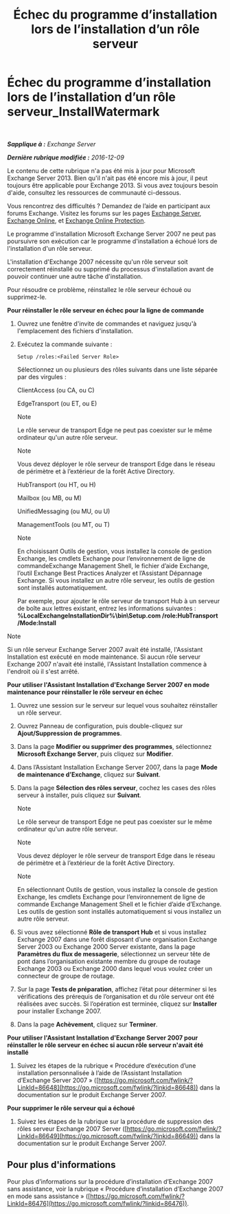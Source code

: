 ﻿---
title: 'Échec du programme d’installation lors de l’installation d’un rôle serveur'
TOCTitle: Échec du programme d’installation lors de l’installation d’un rôle serveur_InstallWatermark
ms:assetid: ad89ebd5-f9bb-40c1-8811-09b145c2b341
ms:mtpsurl: https://technet.microsoft.com/fr-fr/library/ms.exch.setupreadiness.installwatermark(v=EXCHG.150)
ms:contentKeyID: 50478990
ms.date: 04/24/2018
mtps_version: v=EXCHG.150
ms.translationtype: HT
---

# Échec du programme d’installation lors de l’installation d’un rôle serveur\_InstallWatermark

 

_**Sapplique à :** Exchange Server_

_**Dernière rubrique modifiée :** 2016-12-09_

Le contenu de cette rubrique n'a pas été mis à jour pour Microsoft Exchange Server 2013. Bien qu'il n'ait pas été encore mis à jour, il peut toujours être applicable pour Exchange 2013. Si vous avez toujours besoin d'aide, consultez les ressources de communauté ci-dessous.

Vous rencontrez des difficultés ? Demandez de l’aide en participant aux forums Exchange. Visitez les forums sur les pages [Exchange Server](https://go.microsoft.com/fwlink/p/?linkid=60612), [Exchange Online](https://go.microsoft.com/fwlink/p/?linkid=267542), et [Exchange Online Protection](https://go.microsoft.com/fwlink/p/?linkid=285351).

Le programme d'installation Microsoft Exchange Server 2007 ne peut pas poursuivre son exécution car le programme d'installation a échoué lors de l'installation d'un rôle serveur.

L'installation d'Exchange 2007 nécessite qu'un rôle serveur soit correctement réinstallé ou supprimé du processus d'installation avant de pouvoir continuer une autre tâche d'installation.

Pour résoudre ce problème, réinstallez le rôle serveur échoué ou supprimez-le.

**Pour réinstaller le rôle serveur en échec pour la ligne de commande**

1.  Ouvrez une fenêtre d'invite de commandes et naviguez jusqu'à l'emplacement des fichiers d'installation.

2.  Exécutez la commande suivante :
    
        Setup /roles:<Failed Server Role>
    
    Sélectionnez un ou plusieurs des rôles suivants dans une liste séparée par des virgules :
    
    ClientAccess (ou CA, ou C)
    
    EdgeTransport (ou ET, ou E)
    
    > [!NOTE]
    > Le rôle serveur de transport Edge ne peut pas coexister sur le même ordinateur qu'un autre rôle serveur.
    
    > [!NOTE]
    > Vous devez déployer le rôle serveur de transport Edge dans le réseau de périmètre et à l’extérieur de la forêt Active Directory.
    
    HubTransport (ou HT, ou H)
    
    Mailbox (ou MB, ou M)
    
    UnifiedMessaging (ou MU, ou U)
    
    ManagementTools (ou MT, ou T)
    
    > [!NOTE]
    > En choisissant Outils de gestion, vous installez la console de gestion Exchange, les cmdlets Exchange pour l’environnement de ligne de commandeExchange Management Shell, le fichier d’aide Exchange, l’outil Exchange Best Practices Analyzer et l’Assistant Dépannage Exchange. Si vous installez un autre rôle serveur, les outils de gestion sont installés automatiquement.
    
    Par exemple, pour ajouter le rôle serveur de transport Hub à un serveur de boîte aux lettres existant, entrez les informations suivantes : **%LocalExchangeInstallationDir%\\bin\\Setup.com /role:HubTransport /Mode:Install**

> [!NOTE]
> Si un rôle serveur Exchange Server 2007 avait été installé, l'Assistant Installation est exécuté en mode maintenance. Si aucun rôle serveur Exchange 2007 n'avait été installé, l'Assistant Installation commence à l'endroit où il s'est arrêté.


**Pour utiliser l'Assistant Installation d'Exchange Server 2007 en mode maintenance pour réinstaller le rôle serveur en échec**

1.  Ouvrez une session sur le serveur sur lequel vous souhaitez réinstaller un rôle serveur.

2.  Ouvrez Panneau de configuration, puis double-cliquez sur **Ajout/Suppression de programmes**.

3.  Dans la page **Modifier ou supprimer des programmes**, sélectionnez **Microsoft Exchange Server**, puis cliquez sur **Modifier**.

4.  Dans l’Assistant Installation Exchange Server 2007, dans la page **Mode de maintenance d’Exchange**, cliquez sur **Suivant**.

5.  Dans la page **Sélection des rôles serveur**, cochez les cases des rôles serveur à installer, puis cliquez sur **Suivant**.
    
    > [!NOTE]
    > Le rôle serveur de transport Edge ne peut pas coexister sur le même ordinateur qu'un autre rôle serveur.
    
    > [!NOTE]
    > Vous devez déployer le rôle serveur de transport Edge dans le réseau de périmètre et à l’extérieur de la forêt Active Directory.
    
    > [!NOTE]
    > En sélectionnant Outils de gestion, vous installez la console de gestion Exchange, les cmdlets Exchange pour l’environnement de ligne de commande Exchange Management Shell et le fichier d’aide d’Exchange. Les outils de gestion sont installés automatiquement si vous installez un autre rôle serveur.


6.  Si vous avez sélectionné **Rôle de transport Hub** et si vous installez Exchange 2007 dans une forêt disposant d’une organisation Exchange Server 2003 ou Exchange 2000 Server existante, dans la page **Paramètres du flux de messagerie**, sélectionnez un serveur tête de pont dans l’organisation existante membre du groupe de routage Exchange 2003 ou Exchange 2000 dans lequel vous voulez créer un connecteur de groupe de routage.

7.  Sur la page **Tests de préparation**, affichez l’état pour déterminer si les vérifications des prérequis de l’organisation et du rôle serveur ont été réalisées avec succès. Si l’opération est terminée, cliquez sur **Installer** pour installer Exchange 2007.

8.  Dans la page **Achèvement**, cliquez sur **Terminer**.

**Pour utiliser l'Assistant Installation d'Exchange Server 2007 pour réinstaller le rôle serveur en échec si aucun rôle serveur n'avait été installé**

1.  Suivez les étapes de la rubrique « Procédure d’exécution d’une installation personnalisée à l’aide de l’Assistant Installation d’Exchange Server 2007 » ([https://go.microsoft.com/fwlink/?LinkId=86648](https://go.microsoft.com/fwlink/?linkid=86648)) dans la documentation sur le produit Exchange Server 2007.

**Pour supprimer le rôle serveur qui a échoué**

1.  Suivez les étapes de la rubrique sur la procédure de suppression des rôles serveur Exchange 2007 Server ([https://go.microsoft.com/fwlink/?LinkId=86649](https://go.microsoft.com/fwlink/?linkid=86649)) dans la documentation sur le produit Exchange Server 2007.

## Pour plus d'informations

Pour plus d’informations sur la procédure d’installation d’Exchange 2007 sans assistance, voir la rubrique « Procédure d’installation d’Exchange 2007 en mode sans assistance » ([https://go.microsoft.com/fwlink/?LinkId=86476](https://go.microsoft.com/fwlink/?linkid=86476)).

